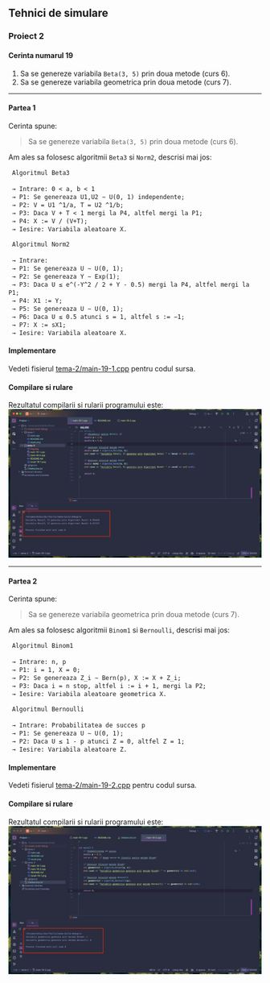 ## Tehnici de simulare
### Proiect 2

#### Cerinta numarul 19
1. Sa se genereze variabila `Beta(3, 5)` prin doua metode (curs 6).
2. Sa se genereze variabila geometrica prin doua metode (curs 7).

------

#### Partea 1
Cerinta spune:
> Sa se genereze variabila `Beta(3, 5)` prin doua metode (curs 6).

Am ales sa folosesc algoritmii `Beta3` si `Norm2`, descrisi mai jos:

```
 Algoritmul Beta3

 → Intrare: 0 < a, b < 1
 → P1: Se genereaza U1,U2 ∼ U(0, 1) independente;
 → P2: V = U1 ^1/a, T = U2 ^1/b;
 → P3: Daca V + T < 1 mergi la P4, altfel mergi la P1;
 → P4: X := V / (V+T);
 → Iesire: Variabila aleatoare X.
```

```
 Algoritmul Norm2

 → Intrare:
 → P1: Se genereaza U ∼ U(0, 1);
 → P2: Se genereaza Y ∼ Exp(1);
 → P3: Daca U ≤ e^(-Y^2 / 2 + Y - 0.5) mergi la P4, altfel mergi la P1;
 → P4: X1 := Y;
 → P5: Se genereaza U ∼ U(0, 1);
 → P6: Daca U ≤ 0.5 atunci s = 1, altfel s := −1;
 → P7: X := sX1;
 → Iesire: Variabila aleatoare X.
```

#### Implementare
Vedeti fisierul [tema-2/main-19-1.cpp](main-19-1.cpp) pentru codul sursa.

#### Compilare si rulare
Rezultatul compilarii si rularii programului este:
![result-19-1](result-19-1.png)

------

#### Partea 2
Cerinta spune:
> Sa se genereze variabila geometrica prin doua metode (curs 7).

Am ales sa folosesc algoritmii `Binom1` si `Bernoulli`, descrisi mai jos:

```
 Algoritmul Binom1

 → Intrare: n, p
 → P1: i = 1, X = 0;
 → P2: Se genereaza Z_i ∼ Bern(p), X := X + Z_i;
 → P3: Daca i = n stop, altfel i := i + 1, mergi la P2;
 → Iesire: Variabila aleatoare geometrica X.
```

```
 Algoritmul Bernoulli

 → Intrare: Probabilitatea de succes p
 → P1: Se genereaza U ∼ U(0, 1);
 → P2: Daca U ≤ 1 - p atunci Z = 0, altfel Z = 1;
 → Iesire: Variabila aleatoare Z.
```

#### Implementare
Vedeti fisierul [tema-2/main-19-2.cpp](main-19-1.cpp) pentru codul sursa.

#### Compilare si rulare
Rezultatul compilarii si rularii programului este:
![result-19-2](result-19-2.png)

